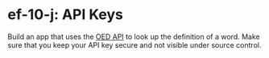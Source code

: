 # ef-10-j: API Keys

Build an app that uses the [OED API](https://developer.oxforddictionaries.com/) to look up the definition of a word.  Make sure that you keep your API key secure and not visible under source control.
